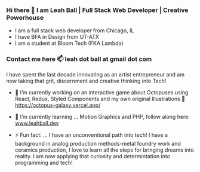 ### Hi there 👋 I am Leah Ball | Full Stack Web Developer | Creative Powerhouse
 - I am a full stack web developer from Chicago, IL
 - I have BFA in Design from UT-ATX
 - I am a student at Bloom Tech (FKA Lambda)

### Contact me here 📫 leah dot ball at gmail dot com

I have spent the last decade innovating as an artist entrepreneur and am now taking that grit, discernment and creative thinking into Tech! 

- 🔭 I’m currently working on an interactive game about Octopuses  using React, Redux, Styled Components and my own original Illustrations 🐙 <https://octopus-galaxy.vercel.app/>
- 🌱 I’m currently learning ... Motion Graphics and PHP, 
     follow along here: www.leahball.dev

- ⚡ Fun fact: ... I have an unconventional path into tech! I have a background in analog production methods-metal foundry work and ceramics production, I love to learn all the steps for bringing dreams into reality. I am now applying that curiosity and determintation into programming and tech!



